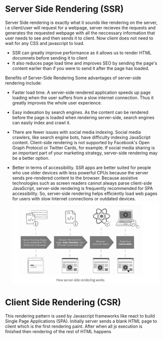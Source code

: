 # Server Side Rendering (SSR)
Server Side rendering is exactly what it sounds like rendering on the server, i.e client/user will request for a webpage, server recieves the requests and generates the requested webpage with all the neccessary information that user needs to see and then sends it to client. Now client does not need to wait for any CSS and javascript to load. 
+ SSR can greatly improve performance as it allows us to render HTML documnets before sending it to client
+ It also reduces page load time and improves SEO by sending the page's content earlier than if you were to send it after the page has loaded.

Benefits of Server-Side Rendering
Some advantages of server-side rendering include:

+ Faster load time. A server-side rendered application speeds up page loading when the user suffers from a slow internet connection. Thus it greatly improves the whole user experience.

+ Easy indexation by search engines. As the content can be rendered before the page is loaded when rendering server-side, search engines can easily index and crawl it.

+ There are fewer issues with social media indexing. Social media crawlers, like search engine bots, have difficulty indexing JavaScript content. Client-side rendering is not supported by Facebook's Open Graph Protocol or Twitter Cards, for example. If social media sharing is an important part of your marketing strategy, server-side rendering may be a better option.

+ Better in terms of accessibility. SSR apps are better suited for people who use older devices with less powerful CPUs because the server sends pre-rendered content to the browser. Because assistive technologies such as screen readers cannot always parse client-side JavaScript, server-side rendering is frequently recommended for SPA accessibility. So, server-side rendering helps efficiently load web pages for users with slow Internet connections or outdated devices.
![alt text](image.png)

# Client Side Rendering (CSR)
This rendering pattern is used by Javascript frameworks like react to build Single Page Applications (SPA). Initially server sends a blank HTML page to client which is the first rendering paint. After when all js execution is finished then rendering of the rest of HTML happens 